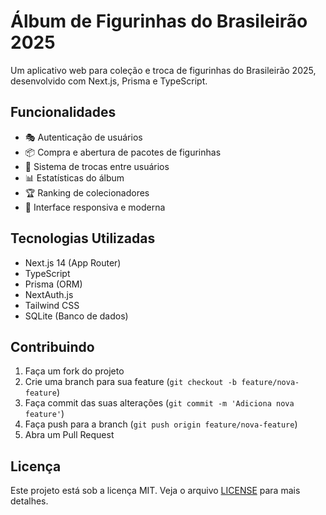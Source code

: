 # Álbum de Figurinhas do Brasileirão 2025

Um aplicativo web para coleção e troca de figurinhas do Brasileirão 2025, desenvolvido com Next.js, Prisma e TypeScript.

## Funcionalidades

- 🎭 Autenticação de usuários
- 📦 Compra e abertura de pacotes de figurinhas
- 🔄 Sistema de trocas entre usuários
- 📊 Estatísticas do álbum
- 🏆 Ranking de colecionadores
- 📱 Interface responsiva e moderna

## Tecnologias Utilizadas

- Next.js 14 (App Router)
- TypeScript
- Prisma (ORM)
- NextAuth.js
- Tailwind CSS
- SQLite (Banco de dados)


## Contribuindo

1. Faça um fork do projeto
2. Crie uma branch para sua feature (`git checkout -b feature/nova-feature`)
3. Faça commit das suas alterações (`git commit -m 'Adiciona nova feature'`)
4. Faça push para a branch (`git push origin feature/nova-feature`)
5. Abra um Pull Request

## Licença

Este projeto está sob a licença MIT. Veja o arquivo [LICENSE](LICENSE) para mais detalhes. 
